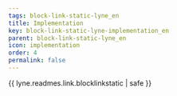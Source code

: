 ```yaml
---
tags: block-link-static-lyne_en
title: Implementation
key: block-link-static-lyne-implementation_en
parent: block-link-static-lyne_en
icon: implementation
order: 4
permalink: false  
---
```

{{ lyne.readmes.link.blocklinkstatic | safe }}


